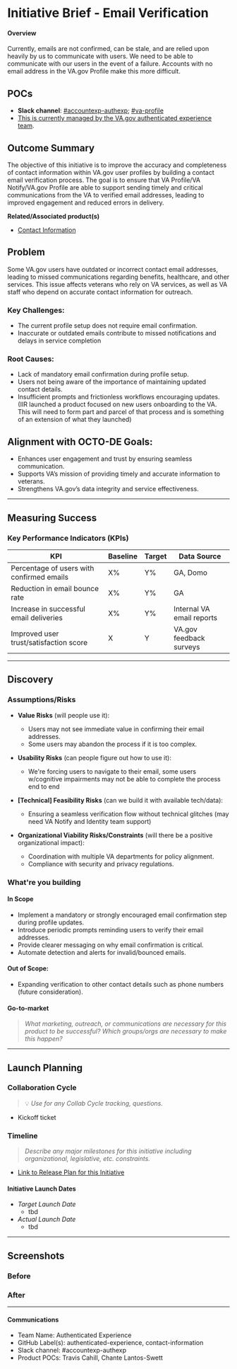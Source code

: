 # Initiative Brief - Email Verification 

#### Overview

Currently, emails are not confirmed, can be stale, and are relied upon heavily by us to communicate with users. We need to be able to communicate with our users in the event of a failure. Accounts with no email address in the VA.gov Profile make this more difficult.


## POCs
- **Slack channel**: [#accountexp-authexp](https://dsva.slack.com/channels/accountexp-authexp); [#va-profile](https://dsva.slack.com/channels/va-profile)
- [This is currently managed by the VA.gov authenticated experience team](https://github.com/department-of-veterans-affairs/va.gov-team/blob/master/products/identity-personalization/README.md).

## Outcome Summary
The objective of this initiative is to improve the accuracy and completeness of contact information within VA.gov user profiles by building a contact email verification process. The goal is to ensure that VA Profile/VA Notify/VA.gov Profile are able to support sending timely and critical communications from the VA to verified email addresses, leading to improved engagement and reduced errors in delivery.

**Related/Associated product(s)**
- [Contact Information](https://github.com/department-of-veterans-affairs/va.gov-team/tree/master/products/identity-personalization/profile/contact-information#readme)
  
## Problem
Some VA.gov users have outdated or incorrect contact email addresses, leading to missed communications regarding benefits, healthcare, and other services. This issue affects veterans who rely on VA services, as well as VA staff who depend on accurate contact information for outreach.

### Key Challenges:

- The current profile setup does not require email confirmation.
- Inaccurate or outdated emails contribute to missed notifications and delays in service completion

### Root Causes:
- Lack of mandatory email confirmation during profile setup.
- Users not being aware of the importance of maintaining updated contact details.
- Insufficient prompts and frictionless workflows encouraging updates. (IIR launched a product focused on new users onboarding to the VA. This will need to form part and parcel of that process and is something of an extension of what they launched)

## Alignment with OCTO-DE Goals:
- Enhances user engagement and trust by ensuring seamless communication.
- Supports VA’s mission of providing timely and accurate information to veterans.
- Strengthens VA.gov’s data integrity and service effectiveness.

---
## Measuring Success

### Key Performance Indicators (KPIs)

| KPI                                       | Baseline | Target | Data Source               |
|-------------------------------------------|----------|--------|---------------------------|
| Percentage of users with confirmed emails | X%       | Y%     | GA, Domo                  |
| Reduction in email bounce rate            | X%       | Y%     | GA                        |
| Increase in successful email deliveries   | X%       | Y%     | Internal VA email reports |
| Improved user trust/satisfaction score    | X        | Y      | VA.gov feedback surveys   |


---

## Discovery
### Assumptions/Risks

- **Value Risks** (will people use it): 
  - Users may not see immediate value in confirming their email addresses.
  - Some users may abandon the process if it is too complex.
- **Usability Risks** (can people figure out how to use it):
  - We're forcing users to navigate to their email, some users w/cognitive impairments may not be able to complete the process end to end
- **[Technical] Feasibility Risks** (can we build it with available tech/data):
  - Ensuring a seamless verification flow without technical glitches (may need VA Notify and Identity team support)
  
- **Organizational Viability Risks/Constraints** (will there be a positive organizational impact):
  - Coordination with multiple VA departments for policy alignment.
  - Compliance with security and privacy regulations.

### What're you building

#### In Scope

- Implement a mandatory or strongly encouraged email confirmation step during profile updates.
- Introduce periodic prompts reminding users to verify their email addresses.
- Provide clearer messaging on why email confirmation is critical.
- Automate detection and alerts for invalid/bounced emails.

#### Out of Scope:
- Expanding verification to other contact details such as phone numbers (future consideration).

#### Go-to-market 
> *What marketing, outreach, or communications are necessary for this product to be successful? Which groups/orgs are necessary to make this happen?*

--- 

## Launch Planning
### Collaboration Cycle
> 💡 *Use for any Collab Cycle tracking, questions.*

- Kickoff ticket

### Timeline 
> *Describe any major milestones for this initiative including organizational, legislative, etc. constraints.*

* [Link to Release Plan for this Initiative](https://github.com/department-of-veterans-affairs/va.gov-team/blob/master/platform/product-management/release-plan-template.md)

#### Initiative Launch Dates
- *Target Launch Date*
  - tbd
- *Actual Launch Date* 
  - tbd

---
   
## Screenshots

### Before

### After

---

#### Communications

- Team Name: Authenticated Experience 
- GitHub Label(s): authenticated-experience, contact-information
- Slack channel: #accountexp-authexp
- Product POCs: Travis Cahill, Chante Lantos-Swett



